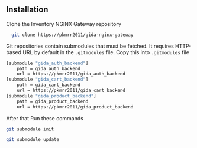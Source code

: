 ## Installation

Clone the Inventory NGINX Gateway repository

```bash
  git clone https://pkmrr2011/gida-nginx-gateway
```

Git repositories contain submodules that must be fetched. It requires HTTP-based URL by default in the `.gitmodules` file. Copy this into `.gitmodules` file

```bash
[submodule "gida_auth_backend"]
	path = gida_auth_backend
	url = https://pkmrr2011/gida_auth_backend
[submodule "gida_cart_backend"]
	path = gida_cart_backend
	url = https://pkmrr2011/gida_cart_backend
[submodule "gida_product_backend"]
	path = gida_product_backend
	url = https://pkmrr2011/gida_product_backend

```

After that Run these commands

```bash
git submodule init

```

```bash
git submodule update
```

